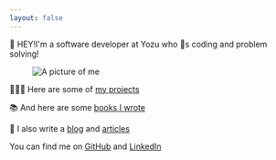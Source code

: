 ```yaml
---
layout: false
---
```


<div class="two-column grid">
<div class="align-vertical">
    <p class="text-m gradient-text text-center">
    <span class="block brand-font bold text-xl">👋 HEY!</span>I'm a software developer at Yozu who 💜s coding and problem solving!
    </p>
</div>
<figure class="align-vertical">
    <img src="/images/muppet.webp" alt="A picture of me" class="daz dropshadow">
</figure>
</div>

<div class="text-center">

👨🏼‍💻 Here are some of [my projects](/projects)

📚 And here are some [books I wrote](/books)

📝 I also write a [blog](/blog) and [ articles](https://www.sitepoint.com/author/djones/)

You can find me on [GitHub](https://github.com/daz-codes) and [LinkedIn](https://www.linkedin.com/in/daz-codes/)

</div>
